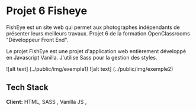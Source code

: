# Projet 6 Fisheye

FishEye est un site web qui permet aux photographes indépendants de présenter leurs meilleurs travaux. Projet 6 de la formation OpenClassrooms "Développeur Front End".

Le projet FishEye est une projet d'application web entièrement développé en Javascript Vanilla.
J'utilise Sass pour la gestion des styles.

![alt text] (../public/img/exemple1)
![alt text] (../public/img/exemple2)

## Tech Stack

**Client:** HTML, SASS , Vanilla JS ,

